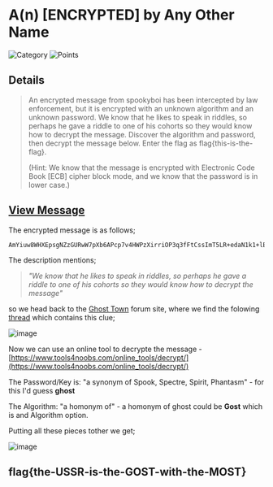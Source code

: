 # A(n) [ENCRYPTED] by Any Other Name
![Category](http://img.shields.io/badge/Category-Cryptography-orange?style=for-the-badge) ![Points](http://img.shields.io/badge/Points-100-brightgreen?style=for-the-badge)

## Details
>An encrypted message from spookyboi has been intercepted by law enforcement, but it is encrypted with an unknown algorithm and an unknown password. We know that he likes to speak in riddles, so perhaps he gave a riddle to one of his cohorts so they would know how to decrypt the message. Discover the algorithm and password, then decrypt the message below. Enter the flag as flag{this-is-the-flag}.
>
>(Hint: We know that the message is encrypted with Electronic Code Book [ECB] cipher block mode, and we know that the password is in lower case.)
>
> 
[View Message](https://tinyurl.com/4jcbrmud)
---

The encrypted message is as follows;

```
AmYiuw8WHXEpsgNZzGURwW7pXb6APcp7v4HWPzXirriOP3q3fFtCssImT5LR+edaN1k1+lBTbW1rjY/wZSIsPjmY2LOk2FuRBk9i0K25iolP5jtJBt+HyhWZ3EadYNNE24pG6o+znsseud9DIE3zaIObkMFBj6xsWVrhALpju4cJrQpoo74MlJ7cHURHkOC7cKdsMo5kdYA4CpHCEhljvfNSR82nM4Ee9HaVMO58/okaoAtfGadMZcLVadut5sJfVzLzzG0G+QLOAkD/qPtfixggtuDURXkHQ0m2KANEi/3+478bhPoX4AciR5DSRw5zvsuF9JFEu7UCa39KggeAIB0dayX2Ho7hCI2zWTAt+q1WKX8V55toBQd6wtA+fjAsNtLzuzMKhlg6bP7HIzSH8V81C+ocTcTLo5Ijy/ZKaQt7XcDmdRsPVJihQqMu5Pw+5BKbjVNsFL4dcNRfNr4dNQ==
```

The description mentions;
> _"We know that he likes to speak in riddles, so perhaps he gave a riddle to one of his cohorts so they would know how to decrypt the message"_

so we head back to the  [Ghost Town](https://ghosttown.deadface.io/) forum site, where we find the folowing [thread](https://ghosttown.deadface.io/t/hint-for-mort1cia/47) which contains this clue;

![image](https://user-images.githubusercontent.com/73170900/137743217-1361b146-d1bf-47f9-924a-cfd3e46422f2.png)

Now we can use an online tool to decrypte the message - [https://www.tools4noobs.com/online_tools/decrypt/](https://www.tools4noobs.com/online_tools/decrypt/)

The Password/Key is: "a synonym of Spook, Spectre, Spirit, Phantasm" - for this I'd guess **ghost**

The Algorithm: "a homonym of" - a homonym of ghost could be **Gost** which is and Algorithm option.

Putting all these pieces tother we get;

![image](https://user-images.githubusercontent.com/73170900/137744645-b57c7ae1-f3a2-484f-8313-9d48c702571e.png)

## flag{the-USSR-is-the-GOST-with-the-MOST}
